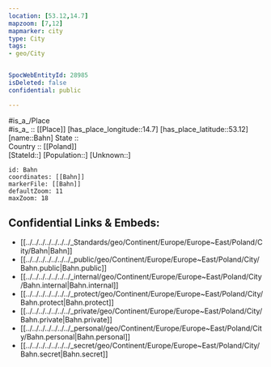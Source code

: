 ```yaml
---
location: [53.12,14.7] 
mapzoom: [7,12] 
mapmarker: city 
type: City
tags:
- geo/City


SpocWebEntityId: 28985
isDeleted: false
confidential: public

---
```

#is_a_/Place  
#is_a_ :: [[Place]] 
[has_place_longitude::14.7] 
[has_place_latitude::53.12] 
[name::Bahn] 
State ::  
Country :: [[Poland]]  
[StateId::] 
[Population::] 
[Unknown::] 


```leaflet
id: Bahn
coordinates: [[Bahn]] 
markerFile: [[Bahn]] 
defaultZoom: 11 
maxZoom: 18
```


## Confidential Links & Embeds: 
- [[../../../../../../../_Standards/geo/Continent/Europe/Europe~East/Poland/City/Bahn|Bahn]] 
- [[../../../../../../../_public/geo/Continent/Europe/Europe~East/Poland/City/Bahn.public|Bahn.public]] 
- [[../../../../../../../_internal/geo/Continent/Europe/Europe~East/Poland/City/Bahn.internal|Bahn.internal]] 
- [[../../../../../../../_protect/geo/Continent/Europe/Europe~East/Poland/City/Bahn.protect|Bahn.protect]] 
- [[../../../../../../../_private/geo/Continent/Europe/Europe~East/Poland/City/Bahn.private|Bahn.private]] 
- [[../../../../../../../_personal/geo/Continent/Europe/Europe~East/Poland/City/Bahn.personal|Bahn.personal]] 
- [[../../../../../../../_secret/geo/Continent/Europe/Europe~East/Poland/City/Bahn.secret|Bahn.secret]] 

